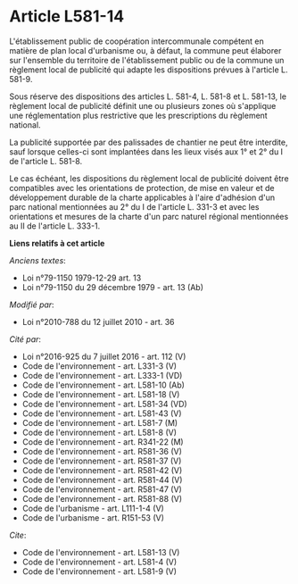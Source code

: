 # Article L581-14

L'établissement public de coopération intercommunale compétent en matière de plan local d'urbanisme ou, à défaut, la commune
peut élaborer sur l'ensemble du territoire de l'établissement public ou de la commune un règlement local de publicité qui
adapte les dispositions prévues à l'article L. 581-9. 

Sous réserve des dispositions des articles L. 581-4, L. 581-8 et L. 581-13, le règlement local de publicité définit une ou
plusieurs zones où s'applique une réglementation plus restrictive que les prescriptions du règlement national. 

La publicité supportée par des palissades de chantier ne peut être interdite, sauf lorsque celles-ci sont implantées dans les
lieux visés aux 1° et 2° du I de l'article L. 581-8. 

Le cas échéant, les dispositions du règlement local de publicité doivent être compatibles avec les orientations de
protection, de mise en valeur et de développement durable de la charte applicables à l'aire d'adhésion d'un parc national
mentionnées au 2° du I de l'article L. 331-3 et avec les orientations et mesures de la charte d'un parc naturel régional
mentionnées au II de l'article L. 333-1.

**Liens relatifs à cet article**

_Anciens textes_:

  - Loi n°79-1150 1979-12-29 art. 13
  - Loi n°79-1150 du 29 décembre 1979 - art. 13 (Ab)

_Modifié par_:

  - Loi n°2010-788 du 12 juillet 2010 - art. 36

_Cité par_:

  - Loi n°2016-925 du 7 juillet 2016 - art. 112 (V)
  - Code de l'environnement - art. L331-3 (V)
  - Code de l'environnement - art. L333-1 (VD)
  - Code de l'environnement - art. L581-10 (Ab)
  - Code de l'environnement - art. L581-18 (V)
  - Code de l'environnement - art. L581-34 (VD)
  - Code de l'environnement - art. L581-43 (V)
  - Code de l'environnement - art. L581-7 (M)
  - Code de l'environnement - art. L581-8 (V)
  - Code de l'environnement - art. R341-22 (M)
  - Code de l'environnement - art. R581-36 (V)
  - Code de l'environnement - art. R581-37 (V)
  - Code de l'environnement - art. R581-42 (V)
  - Code de l'environnement - art. R581-44 (V)
  - Code de l'environnement - art. R581-47 (V)
  - Code de l'environnement - art. R581-88 (V)
  - Code de l'urbanisme - art. L111-1-4 (V)
  - Code de l'urbanisme - art. R151-53 (V)

_Cite_:

  - Code de l'environnement - art. L581-13 (V)
  - Code de l'environnement - art. L581-4 (V)
  - Code de l'environnement - art. L581-9 (V)
